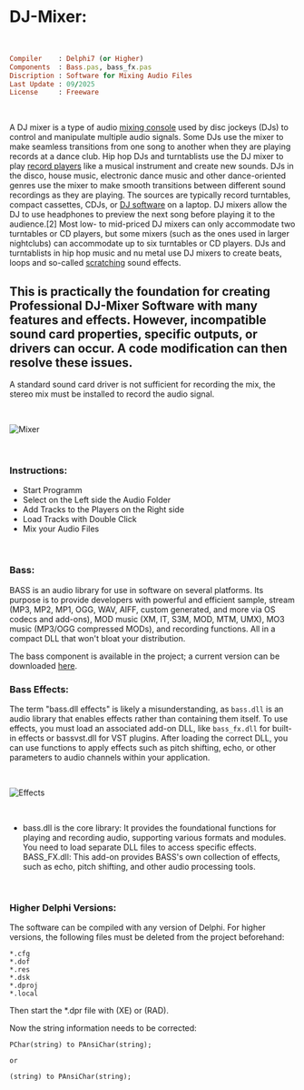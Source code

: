# DJ-Mixer:

</br>

```ruby
Compiler    : Delphi7 (or Higher)
Components  : Bass.pas, bass_fx.pas
Discription : Software for Mixing Audio Files
Last Update : 09/2025
License     : Freeware
```

</br>

A DJ mixer is a type of audio [mixing console](https://en.wikipedia.org/wiki/Mixing_console) used by disc jockeys (DJs) to control and manipulate multiple audio signals. Some DJs use the mixer to make seamless transitions from one song to another when they are playing records at a dance club. Hip hop DJs and turntablists use the DJ mixer to play [record players](https://en.wikipedia.org/wiki/Phonograph) like a musical instrument and create new sounds. DJs in the disco, house music, electronic dance music and other dance-oriented genres use the mixer to make smooth transitions between different sound recordings as they are playing. The sources are typically record turntables, compact cassettes, CDJs, or [DJ software](https://en.wikipedia.org/wiki/Disc_jockey#Software) on a laptop. DJ mixers allow the DJ to use headphones to preview the next song before playing it to the audience.[2] Most low- to mid-priced DJ mixers can only accommodate two turntables or CD players, but some mixers (such as the ones used in larger nightclubs) can accommodate up to six turntables or CD players. DJs and turntablists in hip hop music and nu metal use DJ mixers to create beats, loops and so-called [scratching](https://en.wikipedia.org/wiki/Scratching) sound effects.

## This is practically the foundation for creating Professional DJ-Mixer Software with many features and effects. However, incompatible sound card properties, specific outputs, or drivers can occur. A code modification can then resolve these issues.

A standard sound card driver is not sufficient for recording the mix, the stereo mix must be installed to record the audio signal.

</br>

![Mixer](https://github.com/user-attachments/assets/230a87fd-189b-47c6-ac1c-87cfeecfd4dd)

</br>

### Instructions:
* Start Programm
* Select on the Left side the Audio Folder
* Add Tracks to the Players on the Right side
* Load Tracks with Double Click
* Mix your Audio Files

</br>

### Bass:
BASS is an audio library for use in software on several platforms. Its purpose is to provide developers with powerful and efficient sample, stream (MP3, MP2, MP1, OGG, WAV, AIFF, custom generated, and more via OS codecs and add-ons), MOD music (XM, IT, S3M, MOD, MTM, UMX), MO3 music (MP3/OGG compressed MODs), and recording functions. All in a compact DLL that won't bloat your distribution.

The bass component is available in the project; a current version can be downloaded [here](https://www.un4seen.com/).

### Bass Effects:
The term "bass.dll effects" is likely a misunderstanding, as ```bass.dll``` is an audio library that enables effects rather than containing them itself. To use effects, you must load an associated add-on DLL, like ```bass_fx.dll``` for built-in effects or bassvst.dll for VST plugins. After loading the correct DLL, you can use functions to apply effects such as pitch shifting, echo, or other parameters to audio channels within your application.

</br>

![Effects](https://github.com/user-attachments/assets/b6e76952-d7fd-4136-a94d-811f6129d919)

</br>

* bass.dll is the core library:
It provides the foundational functions for playing and recording audio, supporting various formats and modules.
You need to load separate DLL files to access specific effects.
BASS_FX.dll: This add-on provides BASS's own collection of effects, such as echo, pitch shifting, and other audio processing tools.

</br>

### Higher Delphi Versions:
The software can be compiled with any version of Delphi. For higher versions, the following files must be deleted from the project beforehand:
```
*.cfg
*.dof
*.res
*.dsk
*.dproj
*.local
```
Then start the *.dpr file with (XE) or (RAD).

Now the string information needs to be corrected:
```
PChar(string) to PAnsiChar(string);

or

(string) to PAnsiChar(string);
```
